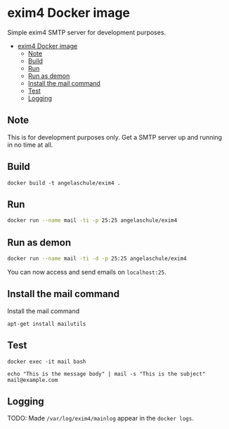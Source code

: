 # exim4 Docker image

Simple exim4 SMTP server for development purposes.

- [exim4 Docker image](#exim4-docker-image)
  - [Note](#note)
  - [Build](#build)
  - [Run](#run)
  - [Run as demon](#run-as-demon)
  - [Install the mail command](#install-the-mail-command)
  - [Test](#test)
  - [Logging](#logging)

## Note

This is for development purposes only. Get a SMTP server up and running in no
time at all.


## Build 

```shell
docker build -t angelaschule/exim4 .
```


## Run 

```bash
docker run --name mail -ti -p 25:25 angelaschule/exim4
```

## Run as demon

```bash
docker run --name mail -ti -d -p 25:25 angelaschule/exim4
```

You can now access and send emails on `localhost:25`.


## Install the mail command

Install the mail command

```shell
apt-get install mailutils 
```

## Test

```shell
docker exec -it mail bash
```

```shell
echo "This is the message body" | mail -s "This is the subject" mail@example.com
```

## Logging

TODO: Made `/var/log/exim4/mainlog` appear in the `docker logs`.
